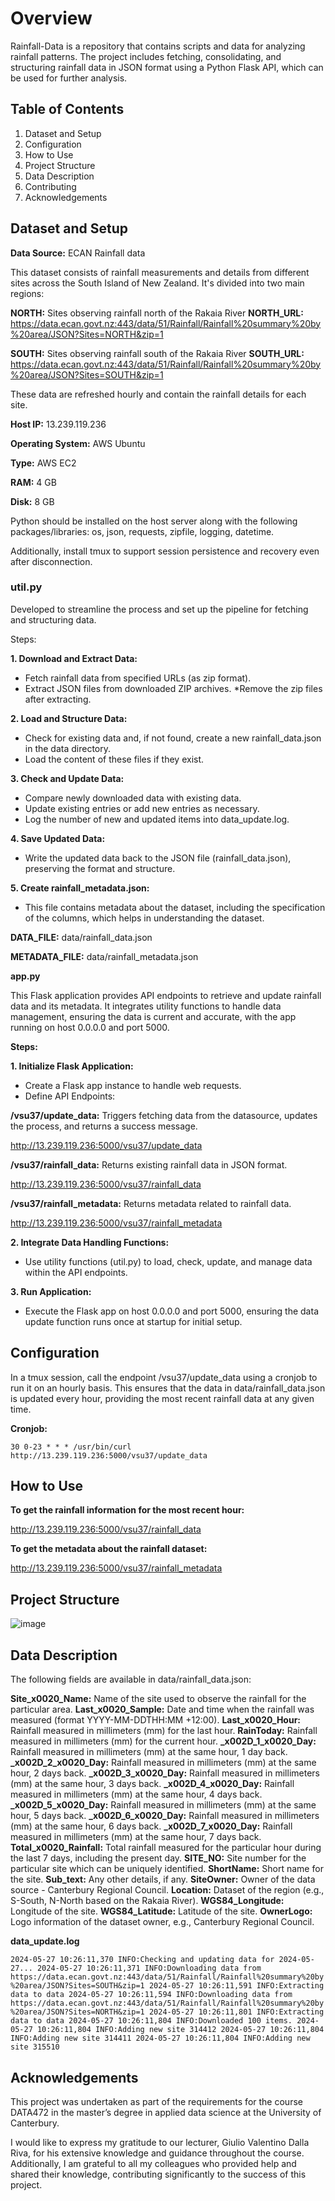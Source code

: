 # Overview
Rainfall-Data is a repository that contains scripts and data for analyzing rainfall patterns. The project includes fetching, consolidating, and structuring rainfall data in JSON format using a Python Flask API, which can be used for further analysis.

## Table of Contents
1.	Dataset and Setup
2.	Configuration
3.	How to Use
4.	Project Structure
5.	Data Description
6.	Contributing
7.	Acknowledgements

## Dataset and Setup

**Data Source:** ECAN Rainfall data

This dataset consists of rainfall measurements and details from different sites across the South Island of New Zealand. It's divided into two main regions:

**NORTH:** Sites observing rainfall north of the Rakaia River
**NORTH_URL:** https://data.ecan.govt.nz:443/data/51/Rainfall/Rainfall%20summary%20by%20area/JSON?Sites=NORTH&zip=1

**SOUTH:** Sites observing rainfall south of the Rakaia River
**SOUTH_URL:** https://data.ecan.govt.nz:443/data/51/Rainfall/Rainfall%20summary%20by%20area/JSON?Sites=SOUTH&zip=1

These data are refreshed hourly and contain the rainfall details for each site.

**Host IP:** 13.239.119.236

**Operating System:** AWS Ubuntu

**Type:** AWS EC2

**RAM:** 4 GB

**Disk:** 8 GB

Python should be installed on the host server along with the following packages/libraries: os, json, requests, zipfile, logging, datetime.

Additionally, install tmux to support session persistence and recovery even after disconnection.

### util.py
Developed to streamline the process and set up the pipeline for fetching and structuring data.

Steps:

**1.	Download and Extract Data:**
* Fetch rainfall data from specified URLs (as zip format).
* Extract JSON files from downloaded ZIP archives.
*Remove the zip files after extracting.

**2.	Load and Structure Data:**
* Check for existing data and, if not found, create a new rainfall_data.json in the data directory.
* Load the content of these files if they exist.

**3.	Check and Update Data:**
* Compare newly downloaded data with existing data.
* Update existing entries or add new entries as necessary.
* Log the number of new and updated items into data_update.log.

**4.	Save Updated Data:**
* Write the updated data back to the JSON file (rainfall_data.json), preserving the format and structure.

**5.	Create rainfall_metadata.json:**
* This file contains metadata about the dataset, including the specification of the columns, which helps in understanding the dataset.
  
**DATA_FILE:** data/rainfall_data.json

**METADATA_FILE:** data/rainfall_metadata.json


**app.py**

This Flask application provides API endpoints to retrieve and update rainfall data and its metadata. It integrates utility functions to handle data management, ensuring the data is current and accurate, with the app running on host 0.0.0.0 and port 5000.

**Steps:**

**1.	Initialize Flask Application:**
  * Create a Flask app instance to handle web requests.
  * Define API Endpoints:
    
**/vsu37/update_data:** Triggers fetching data from the datasource, updates the process, and returns a success message.

http://13.239.119.236:5000/vsu37/update_data

**/vsu37/rainfall_data:** Returns existing rainfall data in JSON format.

http://13.239.119.236:5000/vsu37/rainfall_data

**/vsu37/rainfall_metadata:** Returns metadata related to rainfall data.

http://13.239.119.236:5000/vsu37/rainfall_metadata

**2.	Integrate Data Handling Functions:**

  * Use utility functions (util.py) to load, check, update, and manage data within the API endpoints.

**3.	Run Application:**
   
  * Execute the Flask app on host 0.0.0.0 and port 5000, ensuring the data update function runs once at startup for initial setup.

## Configuration

In a tmux session, call the endpoint /vsu37/update_data using a cronjob to run it on an hourly basis. This ensures that the data in data/rainfall_data.json is updated every hour, providing the most recent rainfall data at any given time.

**Cronjob:**

`30 0-23 * * * /usr/bin/curl http://13.239.119.236:5000/vsu37/update_data`

## How to Use

**To get the rainfall information for the most recent hour:**

http://13.239.119.236:5000/vsu37/rainfall_data

**To get the metadata about the rainfall dataset:**

http://13.239.119.236:5000/vsu37/rainfall_metadata


## Project Structure

![image](https://github.com/Vajiranath/Rainfall-Data/assets/88283079/a4455b5e-0336-4ae8-9181-edefb70b5769)

## Data Description

The following fields are available in data/rainfall_data.json:

**Site_x0020_Name:** Name of the site used to observe the rainfall for the particular area.
**Last_x0020_Sample:** Date and time when the rainfall was measured (format YYYY-MM-DDTHH:MM
+12:00).
**Last_x0020_Hour:** Rainfall measured in millimeters (mm) for the last hour.
**RainToday:** Rainfall measured in millimeters (mm) for the current hour.
**_x002D_1_x0020_Day:** Rainfall measured in millimeters (mm) at the same hour, 1 day back.
**_x002D_2_x0020_Day:** Rainfall measured in millimeters (mm) at the same hour, 2 days back.
**_x002D_3_x0020_Day:** Rainfall measured in millimeters (mm) at the same hour, 3 days back.
**_x002D_4_x0020_Day:** Rainfall measured in millimeters (mm) at the same hour, 4 days back.
**_x002D_5_x0020_Day:** Rainfall measured in millimeters (mm) at the same hour, 5 days back.
**_x002D_6_x0020_Day:** Rainfall measured in millimeters (mm) at the same hour, 6 days back.
**_x002D_7_x0020_Day:** Rainfall measured in millimeters (mm) at the same hour, 7 days back.
**Total_x0020_Rainfall:** Total rainfall measured for the particular hour during the last 7 days, including the present day.
**SITE_NO:** Site number for the particular site which can be uniquely identified.
**ShortName:** Short name for the site.
**Sub_text:** Any other details, if any.
**SiteOwner:** Owner of the data source - Canterbury Regional Council.
**Location:** Dataset of the region (e.g., S-South, N-North based on the Rakaia River).
**WGS84_Longitude:** Longitude of the site.
**WGS84_Latitude:** Latitude of the site.
**OwnerLogo:** Logo information of the dataset owner, e.g., Canterbury Regional Council.


**data_update.log**

`2024-05-27 10:26:11,370 INFO:Checking and updating data for 2024-05-27...
2024-05-27 10:26:11,371 INFO:Downloading data from https://data.ecan.govt.nz:443/data/51/Rainfall/Rainfall%20summary%20by%20area/JSON?Sites=SOUTH&zip=1
2024-05-27 10:26:11,591 INFO:Extracting data to data
2024-05-27 10:26:11,594 INFO:Downloading data from https://data.ecan.govt.nz:443/data/51/Rainfall/Rainfall%20summary%20by%20area/JSON?Sites=NORTH&zip=1
2024-05-27 10:26:11,801 INFO:Extracting data to data
2024-05-27 10:26:11,804 INFO:Downloaded 100 items.
2024-05-27 10:26:11,804 INFO:Adding new site 314412
2024-05-27 10:26:11,804 INFO:Adding new site 314411
2024-05-27 10:26:11,804 INFO:Adding new site 315510`

## Acknowledgements

This project was undertaken as part of the requirements for the course DATA472 in the master’s degree in applied data science at the University of Canterbury.

I would like to express my gratitude to our lecturer, Giulio Valentino Dalla Riva, for his extensive knowledge and guidance throughout the course. Additionally, I am grateful to all my colleagues who provided help and shared their knowledge, contributing significantly to the success of this project.

















